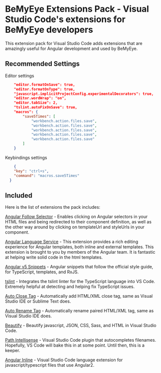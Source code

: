 # BeMyEye Extensions Pack - Visual Studio Code's extensions for BeMyEye developers

This extension pack for Visual Studio Code adds extensions that are amazingly useful for Angular development and used by BeMyEye.

## Recommended Settings

Editor settings

```json
	"editor.formatOnSave": true,
	"editor.formatOnType": true,
	"javascript.implicitProjectConfig.experimentalDecorators": true,
	"editor.wordWrap": "on",
	"editor.tabSize": 2,
	"tslint.autoFixOnSave": true,
    "macros": {
        "save5Times": [
            "workbench.action.files.save",
            "workbench.action.files.save",
            "workbench.action.files.save",
            "workbench.action.files.save",
            "workbench.action.files.save"
        ]
    }
```

Keybindings settings

```json
	{
    "key": "ctrl+s",
    "command": "macros.save5Times"
  }
```

## Included

Here is the list of extensions the pack includes:

[Angular Follow Selector](https://marketplace.visualstudio.com/items?itemName=sanderledegen.angular-follow-selector) - Enables clicking on Angular selectors in your HTML files and being redirected to their component definition, as well as the other way around by clicking on templateUrl and styleUrls in your component.

[Angular Language Service](https://marketplace.visualstudio.com/items?itemName=Angular.ng-template) - This extension provides a rich editing experience for Angular templates, both inline and external templates. This extension is brought to you by members of the Angular team. It is fantastic at helping write solid code in the html templates.

[Angular v5 Snippets](https://marketplace.visualstudio.com/items?itemName=johnpapa.Angular2) - Angular snippets that follow the official style guide, for TypeScript, templates, and RxJS.

[tslint](https://marketplace.visualstudio.com/items?itemName=eg2.tslint) - Integrates the tslint linter for the TypeScript language into VS Code. Extremely helpful at detecting and helping fix TypeScript issues.

[Auto Close Tag](https://marketplace.visualstudio.com/items?itemName=formulahendry.auto-close-tag) - Automatically add HTML/XML close tag, same as Visual Studio IDE or Sublime Text does.

[Auto Rename Tag](https://marketplace.visualstudio.com/items?itemName=formulahendry.auto-rename-tag) - Automatically rename paired HTML/XML tag, same as Visual Studio IDE does.

[Beautify](https://marketplace.visualstudio.com/items?itemName=HookyQR.beautify) - Beautify javascript, JSON, CSS, Sass, and HTML in Visual Studio Code.

[Path Intellisense](https://marketplace.visualstudio.com/items?itemName=christian-kohler.path-intellisense) - Visual Studio Code plugin that autocompletes filenames. Hopefully, VS Code will bake this in at some point. Until then, this is a keeper.

[Angular Inline](https://marketplace.visualstudio.com/items?itemName=natewallace.angular2-inline) - Visual Studio Code language extension for javascript/typescript files that use Angular2.

